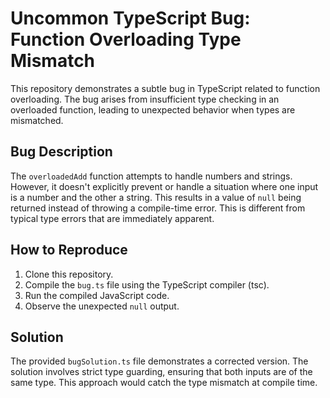 # Uncommon TypeScript Bug: Function Overloading Type Mismatch

This repository demonstrates a subtle bug in TypeScript related to function overloading. The bug arises from insufficient type checking in an overloaded function, leading to unexpected behavior when types are mismatched.

## Bug Description
The `overloadedAdd` function attempts to handle numbers and strings. However, it doesn't explicitly prevent or handle a situation where one input is a number and the other a string. This results in a value of `null` being returned instead of throwing a compile-time error.  This is different from typical type errors that are immediately apparent. 

## How to Reproduce
1. Clone this repository.
2. Compile the `bug.ts` file using the TypeScript compiler (tsc).
3. Run the compiled JavaScript code.
4. Observe the unexpected `null` output. 

## Solution
The provided `bugSolution.ts` file demonstrates a corrected version. The solution involves strict type guarding, ensuring that both inputs are of the same type.  This approach would catch the type mismatch at compile time.